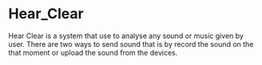 # Hear_Clear
Hear Clear is a system that use to analyse any sound or music given by user.
There are two ways to send sound that is by record the sound on the that moment or upload the sound from the devices. 
